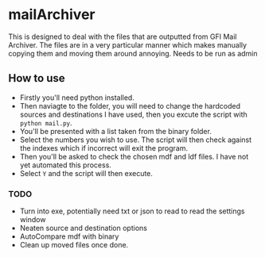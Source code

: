 # mailArchiver
This is designed to deal with the files that are outputted from GFI Mail Archiver. The files are in a very particular manner which makes manually copying them and moving them around annoying.  Needs to be run as admin

## How to use
- Firstly you'll need python installed. 
- Then naviagte to the folder, you will need to change the hardcoded sources and destinations I have used, then you excute the script with `python mail.py`. 
- You'll be presented with a list taken from the binary folder. 
- Select the numbers you wish to use. The script will then check against the indexes which if incorrect will exit the program. 
- Then you'll be asked to check the chosen mdf and ldf files. I have not yet automated this process. 
- Select `Y` and the script will then execute. 

### TODO
- Turn into exe, potentially need txt or json to read to read the settings window
- Neaten source and destination options
- AutoCompare mdf with binary
- Clean up moved files once done. 